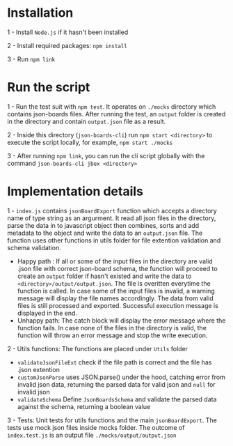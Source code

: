# Installation

1 - Install `Node.js` if it hasn't been installed

2 - Install required packages: `npm install`

3 - Run `npm link`

# Run the script

1 - Run the test suit with `npm test`. It operates on `./mocks` directory which contains json-boards files. After running the test, an `output` folder is created in the directory and contain `output.json` file as a result.

2 - Inside this directory (`json-boards-cli`) run `npm start <directory>` to execute the script locally, for example, `npm start ./mocks`

3 - After running `npm link`, you can run the cli script globally with the command `json-boards-cli jbex <directory>`

# Implementation details

1 - `index.js` contains `jsonBoardExport` function which accepts a directory name of type string as an argurment. It read all json files in the directory, parse the data in to javascript object then combines, sorts and add metadata to the object and write the data to an `output.json` file. The function uses other functions in utils folder for file extention validation and schema validation.

- Happy path : If all or some of the input files in the directory are valid .json file with correct json-board schema, the function will proceed to create an `output` folder if hasn't existed and write the data to `<directory>/output/output.json`. The file is overitten everytime the function is called. In case some of the input files is invalid, a warning message will display the file names accordingly. The data from valid files is still processed and exported. Successful execution message is displayed in the end.
- Unhappy path: The catch block will display the error message where the function fails. In case none of the files in the directory is valid, the function will throw an error message and stop the write execution.

2 - Utils functions: The functions are placed under `Utils` folder

- `validateJsonFileExt` check if the file path is correct and the file has .json extention
- `customJsonParse` uses JSON.parse() under the hood, catching error from invalid json data, returning the parsed data for valid json and `null` for invalid json
- `validateSchema` Define `JsonBoardsSchema` and validate the parsed data against the schema, returning a boolean value

3 - Tests: Unit tests for utils functions and the main `jsonBoardExport`. The tests use mock json files inside mocks folder. The outcome of `index.test.js` is an output file `./mocks/output/output.json`
